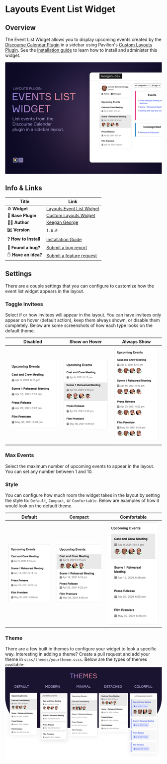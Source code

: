 # Layouts Event List Widget

## Overview

The Event List Widget allows you to display upcoming events created by the [Discourse Calendar Plugin](https://meta.discourse.org/t/discourse-calendar/97376) in a sidebar using Pavilion's [Custom Layouts Plugin](https://meta.discourse.org/t/custom-layouts-plugin/55208). See the [installation guide](https://thepavilion.io/t/installation-and-setup/3200) to learn how to install and administer this widget.

![Banner Image](readme-screenshots/header.png)

## Info &amp; Links

| Title                 | Link                                                                                   |
| --------------------- | -------------------------------------------------------------------------------------- |
| ⚙️ **Widget**         | [Layouts Event List Widget](https://github.com/keegangeorge/layouts-event-list-widget) |
| 🔌 **Base Plugin**    | [Custom Layouts Widget](https://meta.discourse.org/t/custom-layouts-plugin/55208)      |
| 👨‍💻 **Author**         | [Keegan George](https://github.com/keegangeorge/)                                      |
| #️⃣ **Version**        | `1.0.0`                                                                                |
| ❓ **How to Install** | [Installation Guide](https://thepavilion.io/t/installation-and-setup/3200)             |
| 🐛 **Found a bug?**   | [Submit a bug report](https://thepavilion.io/w/bug-report/steps/intro)                 |
| ✋ **Have an idea?**  | [Submit a feature request](https://thepavilion.io/w/bug-report/steps/intro)            |

<!-- 💬 **Additional Info**| [Discourse Topic](coming-soon) -->

## Settings

There are a couple settings that you can configure to customize how the event list widget appears in the layout.

### Toggle Invitees

Select if or how invitees will appear in the layout. You can have invitees only appear on hover (default action), keep them always shown, or disable them completely. Below are some screenshots of how each type looks on the default theme.

| Disabled                                                         | Show on Hover                                                             | Always Show                                                           |
| ---------------------------------------------------------------- | ------------------------------------------------------------------------- | --------------------------------------------------------------------- |
| ![Disabled Invitees](readme-screenshots/invitees/never-show.png) | ![Invitees shown on hover](readme-screenshots/invitees/show-on-hover.png) | ![Invitees always shown](readme-screenshots/invitees/always-show.png) |

### Max Events

Select the maximum number of upcoming events to appear in the layout. You can set any number between 1 and 10.

### Style

You can configure how much room the widget takes in the layout by setting the style to: `Default`, `Compact`, or `Comfortable`. Below are examples of how it would look on the default theme.

| Default                                          | Compact                                          | Comfortable                                              |
| ------------------------------------------------ | ------------------------------------------------ | -------------------------------------------------------- |
| ![Default](readme-screenshots/style/default.png) | ![Compact](readme-screenshots/style/compact.png) | ![Comfortable](readme-screenshots/style/comfortable.png) |

### Theme

There are a few built in themes to configure your widget to look a specific way. Interesting in adding a theme? Create a pull request and add your theme in `scss/themes/yourtheme.scss`. Below are the types of themes available:
![Themes](readme-screenshots/themes.png)
